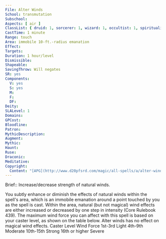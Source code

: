 ```yaml
---
File: Alter Winds
School: transmutation
Subschool: 
Aspects: [ air ]
ClassList: { druid: 1, sorcerer: 1, wizard: 1, occultist: 1, spiritualist: 1 }
CastTime: 1 minute
Range: touch
Area: immobile 10-ft.-radius emanation
Effect: 
Targets: 
Duration: 1 hour/level
Dismissible: 
Shapeable: 
SavingThrow: Will negates
SR: yes
Components:
  V: yes
  S: yes
  M: 
  F: 
  DF: 
Deity: 
SLALevel: 1
Domains: 
GPCost: 
Bloodline: 
Patron: 
MythicDescription: 
Augment: 
Mythic: 
Haunt: 
Ruse: 
Draconic: 
Meditative: 
Copyright:
  Content: "[APG](http://www.d20pfsrd.com/magic/all-spells/a/alter-winds)"
---
```

Brief:: Increase/decrease strength of natural winds.

You subtly enhance or diminish the effects of natural winds within the spell's area, which is an immobile emanation around a point touched by you as the spell is cast. Within the area, natural (but not magical) wind effects are either increased or decreased by one step in intensity (Core Rulebook 439). The maximum wind force you can affect with this spell is based on your caster level, as shown on the table below. Alter winds has no effect on magical wind effects. Caster Level Wind Force 1st-3rd Light 4th-9th Moderate 10th-15th Strong 16th or higher Severe
